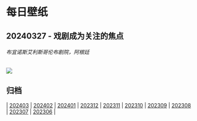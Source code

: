 # 每日壁纸

## 20240327 - 戏剧成为关注的焦点

###### 布宜诺斯艾利斯哥伦布剧院，阿根廷

![](https://www.bing.com/th?id=OHR.TeatroColon_ZH-CN5378730986_UHD.jpg)

## 归档

| [202403](/202403/README.md)
| [202402](/202402/README.md)
| [202401](/202401/README.md)
| [202312](/202312/README.md)
| [202311](/202311/README.md)
| [202310](/202310/README.md)
| [202309](/202309/README.md)
| [202308](/202308/README.md)
| [202307](/202307/README.md)
| [202306](/202306/README.md)
|